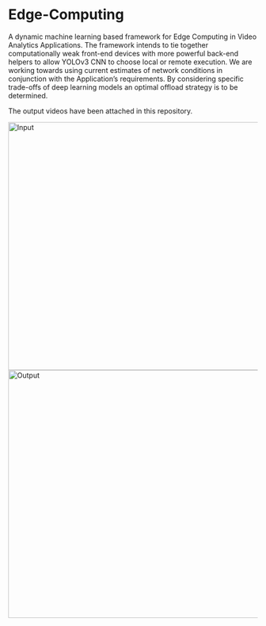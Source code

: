 # Edge-Computing

A dynamic machine learning based framework for Edge Computing in Video Analytics Applications. The framework intends to tie together computationally weak front-end devices with more powerful back-end helpers to allow YOLOv3 CNN to choose local or remote execution. We are working towards using current estimates of network conditions in conjunction with the Application’s requirements. By considering specific trade-offs of deep learning models an optimal offload strategy is to be determined.

The output videos have been attached in this repository.

<img src="https://sidharth-dinesh.github.io/assets/img/Input%20Capture.PNG" alt="Input" width="700" height="500">

<img src="https://sidharth-dinesh.github.io/assets/img/Output%20Capture.PNG" alt="Output" width="700" height="500">

